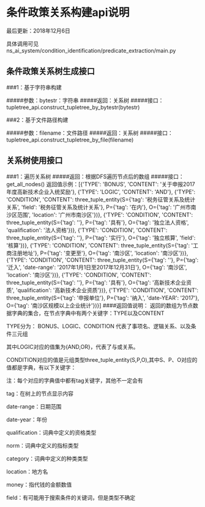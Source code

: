 # 条件政策关系构建api说明

最后更新：2018年12月6日

具体调用可见 ns_ai_system/condition_identification/predicate_extraction/main.py


## 条件政策关系树生成接口

###1：基于字符串构建

#####参数：bytestr：字符串
#####返回：关系树
#####接口：tupletree_api.construct_tupletree_by_bytestr(bytestr)

###2：基于文件路径构建

#####参数：filename：文件路径
#####返回：关系树
#####接口：tupletree_api.construct_tupletree_by_file(filename)

## 关系树使用接口
###1：遍历关系树
#####返回：根据DFS遍历节点后的数组
#####接口：get_all_nodes()
返回值示例：[{'TYPE': 'BONUS', 'CONTENT': '关于申报2017年度高新技术企业入统奖励'}, {'TYPE': 'LOGIC', 'CONTENT': 'AND'}, {'TYPE': 'CONDITION', 'CONTENT': three_tuple_entity(S={'tag': '税务征管关系及统计关系', 'field': '税务征管关系及统计关系'}, P={'tag': '在内'}, O={'tag': '广州市南沙区范围', 'location': '广州市南沙区'})}, {'TYPE': 'CONDITION', 'CONTENT': three_tuple_entity(S={'tag': ''}, P={'tag': '具有'}, O={'tag': '独立法人资格', 'qualification': '法人资格'})}, {'TYPE': 'CONDITION', 'CONTENT': three_tuple_entity(S={'tag': ''}, P={'tag': '实行'}, O={'tag': '独立核算', 'field': '核算'})}, {'TYPE': 'CONDITION', 'CONTENT': three_tuple_entity(S={'tag': '工商注册地址'}, P={'tag': '变更至'}, O={'tag': '南沙区', 'location': '南沙区'})}, {'TYPE': 'CONDITION', 'CONTENT': three_tuple_entity(S={'tag': ''}, P={'tag': '迁入', 'date-range': '2017年1月1日至2017年12月31日'}, O={'tag': '南沙区', 'location': '南沙区'})}, {'TYPE': 'CONDITION', 'CONTENT': three_tuple_entity(S={'tag': ''}, P={'tag': '具有'}, O={'tag': '高新技术企业资质', 'qualification': '高新技术企业资质'})}, {'TYPE': 'CONDITION', 'CONTENT': three_tuple_entity(S={'tag': '申报单位'}, P={'tag': '纳入', 'date-YEAR': '2017'}, O={'tag': '南沙区规模以上企业统计'})}]
####返回值说明：
返回的数组为节点数据字典的集合，在节点字典中有两个关键字：TYPE以及CONTENT

TYPE分为： BONUS、LOGIC、CONDITION 代表了事项名、逻辑关系、以及条件三元组 

其中LOGIC对应的值集为{AND,OR}，代表了与或关系。

CONDITION对应的值是元组类型three_tuple_entity(S,P,O),其中S、P、O对应的值都是字典，有以下关键字：

注：每个对应的字典值中都有tag关键字，其他不一定会有

tag：在树上的节点显示内容

date-range：日期范围

date-year：年份

qualification：词典中定义的资格类型

norm：词典中定义的指标类型

category：词典中定义的种类类型

location：地方名

money：指代钱的金额数值

field：有可能用于搜索条件的关键词，但是类型不确定